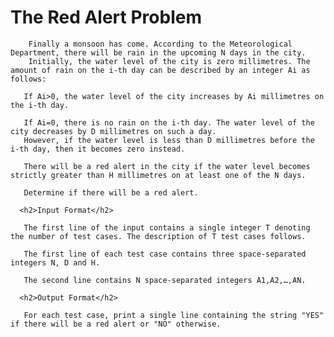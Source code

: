 <html>
  <body>
       <h1>The Red Alert Problem</h1> 
         
        Finally a monsoon has come. According to the Meteorological Department, there will be rain in the upcoming N days in the city.
        Initially, the water level of the city is zero millimetres. The amount of rain on the i-th day can be described by an integer Ai as follows:
  
       If Ai>0, the water level of the city increases by Ai millimetres on the i-th day.
  
       If Ai=0, there is no rain on the i-th day. The water level of the city decreases by D millimetres on such a day.
       However, if the water level is less than D millimetres before the i-th day, then it becomes zero instead.

       There will be a red alert in the city if the water level becomes strictly greater than H millimetres on at least one of the N days.

       Determine if there will be a red alert.
      
      <h2>Input Format</h2>
      
       The first line of the input contains a single integer T denoting the number of test cases. The description of T test cases follows.
        
       The first line of each test case contains three space-separated integers N, D and H.
        
       The second line contains N space-separated integers A1,A2,…,AN.
    
      <h2>Output Format</h2>
    
       For each test case, print a single line containing the string "YES" if there will be a red alert or "NO" otherwise.
       
  </body>
</html>
  
